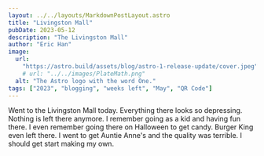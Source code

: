 ```yaml
---
layout: ../../layouts/MarkdownPostLayout.astro
title: "Livingston Mall"
pubDate: 2023-05-12
description: "The Livingston Mall"
author: "Eric Han"
image:
  url:
    "https://astro.build/assets/blog/astro-1-release-update/cover.jpeg"
    # url: "../../images/PlateMath.png"
  alt: "The Astro logo with the word One."
tags: ["2023", "blogging", "weeks left", "May", "QR Code"]
---
```


Went to the Livingston Mall today. Everything there looks so depressing. Nothing is left there anymore. I remember going as a kid and having fun there. I even remember going there on Halloween to get candy. Burger King even left there. I went to get Auntie Anne's and the quality was terrible. I should get start making my own.
